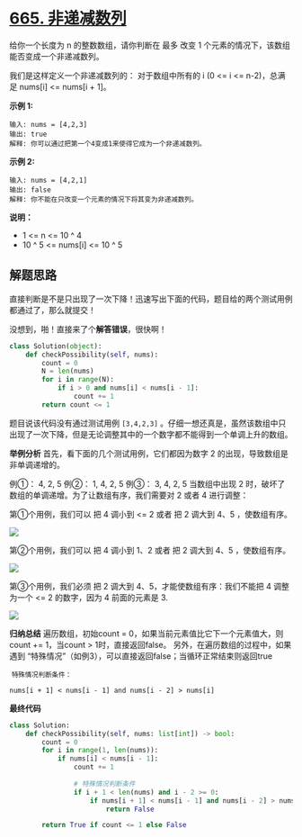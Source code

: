 # [665. 非递减数列](https://leetcode-cn.com/problems/non-decreasing-array/)

给你一个长度为 n 的整数数组，请你判断在 最多 改变 1 个元素的情况下，该数组能否变成一个非递减数列。

我们是这样定义一个非递减数列的： 对于数组中所有的 i (0 <= i <= n-2)，总满足 nums[i] <= nums[i + 1]。

 

**示例 1:**

```
输入: nums = [4,2,3]
输出: true
解释: 你可以通过把第一个4变成1来使得它成为一个非递减数列。
```

**示例 2:**

```
输入: nums = [4,2,1]
输出: false
解释: 你不能在只改变一个元素的情况下将其变为非递减数列。
```

**说明：**

- 1 <= n <= 10 ^ 4
- 10 ^ 5 <= nums[i] <= 10 ^ 5



## **解题思路**

直接判断是不是只出现了一次下降！迅速写出下面的代码，题目给的两个测试用例都通过了，那么就提交！

没想到，啪！直接来了个**解答错误**，很快啊！

```python
class Solution(object):
    def checkPossibility(self, nums):
        count = 0
        N = len(nums)
        for i in range(N):
            if i > 0 and nums[i] < nums[i - 1]:
                count += 1
        return count <= 1
```

题目说该代码没有通过测试用例 `[3,4,2,3]` 。仔细一想还真是，虽然该数组中只出现了一次下降，但是无论调整其中的一个数字都不能得到一个单调上升的数组。

**举例分析**
首先，看下面的几个测试用例，它们都因为数字 2 的出现，导致数组是非单调递增的。

例①： 4, 2, 5
例②： 1, 4, 2, 5
例③： 3, 4, 2, 5
当数组中出现 2 时，破坏了数组的单调递增。为了让数组有序，我们需要对 2 或者 4 进行调整：

第①个用例，我们可以 把 4 调小到 <= 2  或者 把 2 调大到 4、5 ，使数组有序。

![](https://pic.leetcode-cn.com/1612658572-fGjJQq-655-1.gif)

第②个用例，我们可以 把 4 调小到 1、2  或者 把 2 调大到 4、5 ，使数组有序。

![](https://pic.leetcode-cn.com/1612658592-WkuopD-655-2.gif)

第③个用例，我们必须 把 2 调大到 4、5，才能使数组有序：我们不能把 4 调整为一个 <= 2 的数字，因为 4 前面的元素是 3.

![](https://pic.leetcode-cn.com/1612658601-kpvvMK-655-3.gif)

**归纳总结**
		遍历数组，初始count = 0，如果当前元素值比它下一个元素值大，则count += 1，当count > 1时，直接返回false。
		另外，在遍历数组的过程中，如果遇到 “特殊情况”（如例3），可以直接返回false；当循环正常结束则返回true

​		`特殊情况判断条件：`

```
nums[i + 1] < nums[i - 1] and nums[i - 2] > nums[i]
```



**最终代码**

```python
class Solution:
    def checkPossibility(self, nums: list[int]) -> bool:
        count = 0
        for i in range(1, len(nums)):
            if nums[i] < nums[i - 1]:
                count += 1
				
                # 特殊情况判断条件
                if i + 1 < len(nums) and i - 2 >= 0:
                    if nums[i + 1] < nums[i - 1] and nums[i - 2] > nums[i]:
                        return False

        return True if count <= 1 else False
```

